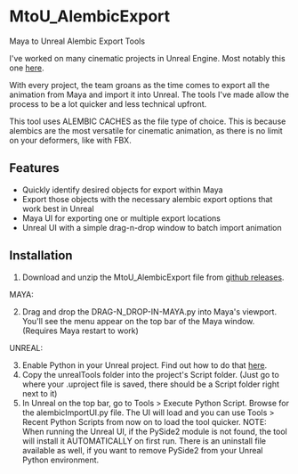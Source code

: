 # MtoU_AlembicExport
Maya to Unreal Alembic Export Tools

I've worked on many cinematic projects in Unreal Engine. Most notably this one [here](https://www.youtube.com/watch?v=GNJtPFXUnm4).

With every project, the team groans as the time comes to export all the animation from Maya and import it into Unreal.
The tools I've made allow the process to be a lot quicker and less technical upfront.

This tool uses ALEMBIC CACHES as the file type of choice. This is because alembics are the most versatile for cinematic animation, as there is no limit on your deformers, like with FBX.

## Features

* Quickly identify desired objects for export within Maya
* Export those objects with the necessary alembic export options that work best in Unreal
* Maya UI for exporting one or multiple export locations
* Unreal UI with a simple drag-n-drop window to batch import animation

## Installation

1. Download and unzip the MtoU_AlembicExport file from [github releases](https://github.com/geodesicPenguin/MtoU_AlembicExport/releases).

MAYA:

2. Drag and drop the DRAG-N_DROP-IN-MAYA.py into Maya's viewport. You'll see the menu appear on the top bar of the Maya window. (Requires Maya restart to work)

UNREAL:

3. Enable Python in your Unreal project. Find out how to do that [here](https://www.youtube.com/watch?v=PMOvQ7mPv8k&list=PLBLmKCAjA25Br8cOVzUroqi_Nwipg-IdP&index=2).
4. Copy the unrealTools folder into the project's Script folder. (Just go to where your .uproject file is saved, there should be a Script folder right next to it)
5. In Unreal on the top bar, go to Tools > Execute Python Script. Browse for the alembicImportUI.py file. The UI will load and you can use Tools > Recent Python Scripts from now on to load the tool quicker.
NOTE: When running the Unreal UI, if the PySide2 module is not found, the tool will install it AUTOMATICALLY on first run. There is an uninstall file available as well, if you want to remove PySide2 from your Unreal Python environment.

